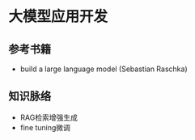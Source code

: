 # 大模型应用开发
## 参考书籍
- build a large language model (Sebastian Raschka)
## 知识脉络
- RAG检索增强生成
- fine tuning微调


